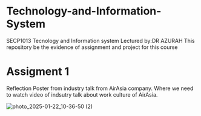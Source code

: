 # Technology-and-Information-System
SECP1013 Tecnology and Information system 
Lectured by:DR AZURAH
This repository be the evidence of assignment and project for this course

# Assigment 1
Reflection Poster from industry talk from AirAsia company. 
Where we need to watch video of indsutry talk about work culture of AirAsia.

![photo_2025-01-22_10-36-50 (2)](https://github.com/user-attachments/assets/daa860ed-d72c-46c4-af6b-3dc5a28dbe88)
